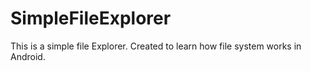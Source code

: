 # SimpleFileExplorer
This is a simple file Explorer. Created to learn how file system works in Android.
